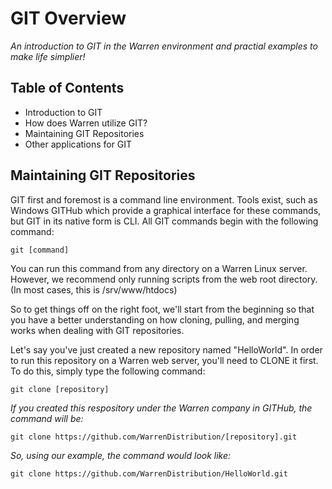 GIT Overview
============
*An introduction to GIT in the Warren environment and practial examples to make life simplier!*

Table of Contents
-----------------
* Introduction to GIT
* How does Warren utilize GIT?
* Maintaining GIT Repositories
* Other applications for GIT



Maintaining GIT Repositories
----------------------------
GIT first and foremost is a command line environment. Tools exist, such as Windows GITHub which provide a graphical interface for these commands, but GIT in its native form is CLI.
All GIT commands begin with the following command:
    
    git [command]

You can run this command from any directory on a Warren Linux server. However, we recommend only running scripts from the web root directory. (In most cases, this is /srv/www/htdocs)

So to get things off on the right foot, we'll start from the beginning so that you have a better understanding on how cloning, pulling, and merging works when dealing with GIT repositories.

Let's say you've just created a new repository named "HelloWorld".
In order to run this repository on a Warren web server, you'll need to CLONE it first.
To do this, simply type the following command:

    git clone [repository]
*If you created this respository under the Warren company in GITHub, the command will be:*

    git clone https://github.com/WarrenDistribution/[repository].git
*So, using our example, the command would look like:*
  
    git clone https://github.com/WarrenDistribution/HelloWorld.git
    
